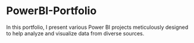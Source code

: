 # PowerBI-Portfolio
 In this portfolio, I present various Power BI projects meticulously designed to help analyze and visualize data from diverse sources.  

